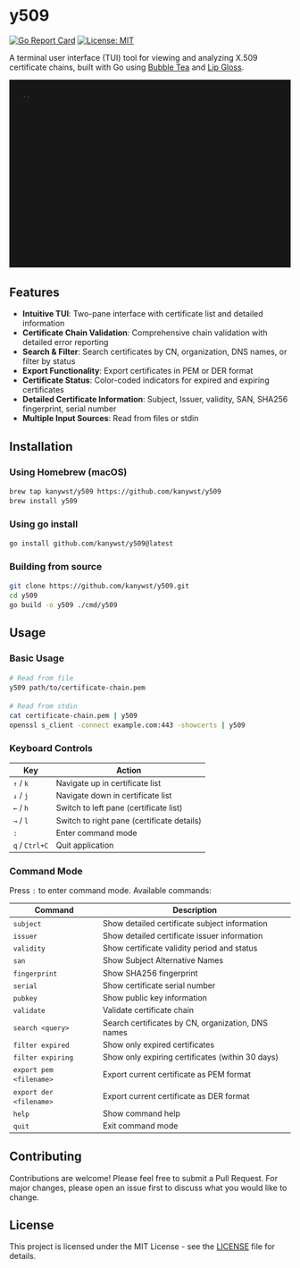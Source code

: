 # y509

[![Go Report Card](https://goreportcard.com/badge/github.com/kanywst/y509)](https://goreportcard.com/report/github.com/kanywst/y509)
[![License: MIT](https://img.shields.io/badge/License-MIT-yellow.svg)](https://opensource.org/licenses/MIT)

A terminal user interface (TUI) tool for viewing and analyzing X.509 certificate chains, built with Go using [Bubble Tea](https://github.com/charmbracelet/bubbletea) and [Lip Gloss](https://github.com/charmbracelet/lipgloss).

![y509 Demo](demo.gif)

## Features

- **Intuitive TUI**: Two-pane interface with certificate list and detailed information
- **Certificate Chain Validation**: Comprehensive chain validation with detailed error reporting
- **Search & Filter**: Search certificates by CN, organization, DNS names, or filter by status
- **Export Functionality**: Export certificates in PEM or DER format
- **Certificate Status**: Color-coded indicators for expired and expiring certificates
- **Detailed Certificate Information**: Subject, Issuer, validity, SAN, SHA256 fingerprint, serial number
- **Multiple Input Sources**: Read from files or stdin

## Installation

### Using Homebrew (macOS)

```bash
brew tap kanywst/y509 https://github.com/kanywst/y509
brew install y509
```

### Using go install

```bash
go install github.com/kanywst/y509@latest
```

### Building from source

```bash
git clone https://github.com/kanywst/y509.git
cd y509
go build -o y509 ./cmd/y509
```

## Usage

### Basic Usage

```bash
# Read from file
y509 path/to/certificate-chain.pem

# Read from stdin
cat certificate-chain.pem | y509
openssl s_client -connect example.com:443 -showcerts | y509
```

### Keyboard Controls

| Key | Action |
|-----|--------|
| `↑` / `k` | Navigate up in certificate list |
| `↓` / `j` | Navigate down in certificate list |
| `←` / `h` | Switch to left pane (certificate list) |
| `→` / `l` | Switch to right pane (certificate details) |
| `:` | Enter command mode |
| `q` / `Ctrl+C` | Quit application |

### Command Mode

Press `:` to enter command mode. Available commands:

| Command | Description |
|---------|-------------|
| `subject` | Show detailed certificate subject information |
| `issuer` | Show detailed certificate issuer information |
| `validity` | Show certificate validity period and status |
| `san` | Show Subject Alternative Names |
| `fingerprint` | Show SHA256 fingerprint |
| `serial` | Show certificate serial number |
| `pubkey` | Show public key information |
| `validate` | Validate certificate chain |
| `search <query>` | Search certificates by CN, organization, DNS names |
| `filter expired` | Show only expired certificates |
| `filter expiring` | Show only expiring certificates (within 30 days) |
| `export pem <filename>` | Export current certificate as PEM format |
| `export der <filename>` | Export current certificate as DER format |
| `help` | Show command help |
| `quit` | Exit command mode |

## Contributing

Contributions are welcome! Please feel free to submit a Pull Request. For major changes, please open an issue first to discuss what you would like to change.

## License

This project is licensed under the MIT License - see the [LICENSE](LICENSE) file for details.
